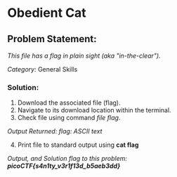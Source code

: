 # Obedient Cat

## Problem Statement:

_This file has a flag in plain sight (aka "in-the-clear")._

*Category:* General Skills

### Solution:

1. Download the associated file (flag).
2. Navigate to its download location within the terminal.
3. Check file using command *file flag*. 

_Output Returned: flag: ASCII text_

4. Print file to standard output using **cat flag**

_Output, and Solution flag to this problem: **picoCTF{s4n1ty_v3r1f13d_b5aeb3dd}**_
